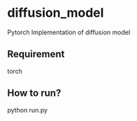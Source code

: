 # diffusion_model
Pytorch Implementation of diffusion model

## Requirement
torch

## How to run?
python run.py
